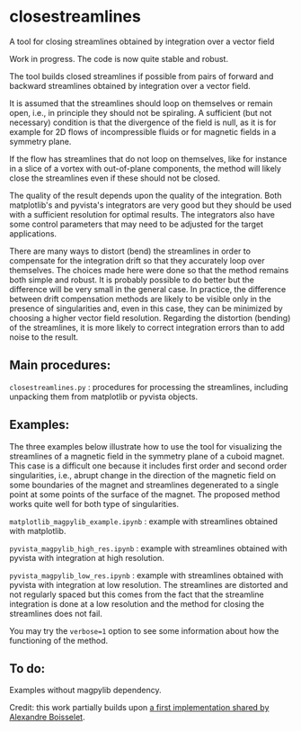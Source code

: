 # closestreamlines
A tool for closing streamlines obtained by integration over a vector field

Work in progress. The code is now quite stable and robust.

The tool builds closed streamlines if possible from pairs of forward and backward streamlines obtained by integration over a vector field.

It is assumed that the streamlines should loop on themselves or remain open, i.e., in principle they should not be spiraling. A sufficient (but not necessary) condition is that the divergence of the field is null, as it is for example for 2D flows of incompressible fluids or for magnetic fields in a symmetry plane.

If the flow has streamlines that do not loop on themselves, like for instance in a slice of a vortex with out-of-plane components, the method will likely close the streamlines even if these should not be closed.

The quality of the result depends upon the quality of the integration. Both matplotlib's and pyvista's integrators are very good but they should be used with a sufficient resolution for optimal results. The integrators also have some control parameters that may need to be adjusted for the target applications.

There are many ways to distort (bend) the streamlines in order to compensate for the integration drift so that they accurately loop over themselves. The choices made here were done so that the method remains both simple and robust. It is probably possible to do better but the difference will be very small in the general case. In practice, the difference between drift compensation methods are likely to be visible only in the presence of singularities and, even in this case, they can be minimized by choosing a higher vector field resolution. Regarding the distortion (bending) of the streamlines, it is more likely to correct integration errors than to add noise to the result.

## Main procedures:
`closestreamlines.py` : procedures for processing the streamlines, including unpacking them from matplotlib or pyvista objects.

## Examples:
The three examples below illustrate how to use the tool for visualizing the streamlines of a magnetic field in the symmetry plane of a cuboid magnet. This case is a difficult one because it includes first order and second order singularities, i.e., abrupt change in the direction of the magnetic field on some boundaries of the magnet and streamlines degenerated to a single point at some points of the surface of the magnet. The proposed method works quite well for both type of singularities.

`matplotlib_magpylib_example.ipynb` : example with streamlines obtained with matplotlib.

`pyvista_magpylib_high_res.ipynb` : example with streamlines obtained with pyvista with integration at high resolution.

`pyvista_magpylib_low_res.ipynb` : example with streamlines obtained with pyvista with integration at low resolution. The streamlines are distorted and not regularly spaced but this comes from the fact that the streamline integration is done at a low resolution and the method for closing the streamlines does not fail.

You may try the `verbose=1` option to see some information about how the functioning of the method.

## To do: 
Examples without magpylib dependency.


Credit: this work partially builds upon [a first implementation shared by Alexandre Boisselet](https://github.com/magpylib/magpylib/issues/678#issuecomment-1806533202).
